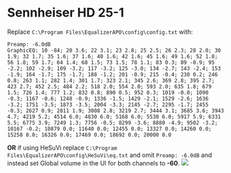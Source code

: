 # Sennheiser HD 25-1
Replace `C:\Program Files\EqualizerAPO\config\config.txt` with:
```
Preamp: -6.0dB
GraphicEQ: 10 -84; 20 3.6; 22 3.1; 23 2.8; 25 2.5; 26 2.3; 28 2.0; 30 1.9; 32 1.7; 35 1.6; 37 1.6; 40 1.6; 42 1.6; 45 1.6; 49 1.6; 52 1.8; 56 1.8; 59 1.7; 64 1.4; 68 1.5; 73 1.5; 78 1.1; 83 0.3; 89 -0.9; 95 -2.2; 102 -2.9; 109 -3.2; 117 -3.2; 125 -3.0; 134 -2.7; 143 -2.4; 153 -1.9; 164 -1.7; 175 -1.7; 188 -1.2; 201 -0.9; 215 -0.4; 230 0.2; 246 0.8; 263 1.1; 282 1.4; 301 1.7; 323 2.1; 345 2.6; 369 2.8; 395 2.7; 423 2.7; 452 2.5; 484 2.2; 518 2.0; 554 2.0; 593 2.0; 635 1.8; 679 1.5; 726 1.4; 777 1.2; 832 0.8; 890 0.5; 952 0.3; 1019 -0.0; 1090 -0.3; 1167 -0.6; 1248 -0.9; 1336 -1.5; 1429 -2.1; 1529 -2.6; 1636 -3.2; 1751 -3.5; 1873 -3.5; 2004 -3.3; 2145 -2.7; 2295 -1.7; 2455 -0.3; 2627 0.9; 2811 1.9; 3008 2.8; 3219 2.7; 3444 3.1; 3685 3.6; 3943 4.7; 4219 5.2; 4514 6.0; 4830 6.0; 5168 6.0; 5530 6.0; 5917 5.9; 6331 5.5; 6775 3.9; 7249 1.3; 7756 -0.5; 8299 -3.6; 8880 -4.9; 9502 -3.2; 10167 -0.2; 10879 0.0; 11640 0.0; 12455 0.0; 13327 0.0; 14260 0.0; 15258 0.0; 16326 0.0; 17469 0.0; 18692 0.0; 20000 0.0
```
**OR** if using HeSuVi replace `C:\Program Files\EqualizerAPO\config\HeSuVi\eq.txt` and omit `Preamp: -6.0dB` and instead set Global volume in the UI for both channels to **-60**.
![](https://raw.githubusercontent.com/jaakkopasanen/AutoEq/master/results/SBAF-Serious/innerfidelity/onear/Sennheiser%20HD%2025-1/Sennheiser%20HD%2025-1.png)